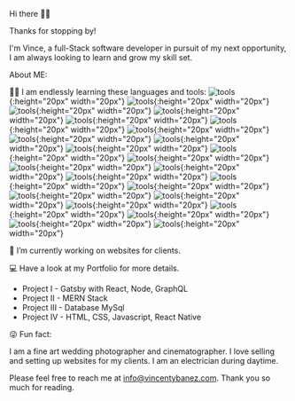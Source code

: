 Hi there 🙈🙉



Thanks for stopping by!

I'm Vince, a full-Stack software developer in pursuit of my next opportunity, I am always looking to learn and grow my skill set. 



About ME:


🧑‍💻 I am endlessly learning these languages and tools:
![tools](https://www.vectorlogo.zone/logos/babeljs/babeljs-icon.svg){:height="20px" width="20px"}
![tools](https://raw.githubusercontent.com/devicons/devicon/master/icons/bootstrap/bootstrap-plain-wordmark.svg){:height="20px" width="20px"}
![tools](https://raw.githubusercontent.com/devicons/devicon/master/icons/css3/css3-original-wordmark.svg){:height="20px" width="20px"}
![tools](https://raw.githubusercontent.com/devicons/devicon/master/icons/django/django-original.svg){:height="20px" width="20px"}
![tools](https://raw.githubusercontent.com/devicons/devicon/master/icons/express/express-original-wordmark.svg){:height="20px" width="20px"}
![tools](https://www.vectorlogo.zone/logos/figma/figma-icon.svg){:height="20px" width="20px"}
![tools](https://www.vectorlogo.zone/logos/firebase/firebase-icon.svg){:height="20px" width="20px"}
![tools](https://www.vectorlogo.zone/logos/gatsbyjs/gatsbyjs-icon.svg){:height="20px" width="20px"}
![tools](https://www.vectorlogo.zone/logos/git-scm/git-scm-icon.svg){:height="20px" width="20px"}
![tools](https://www.vectorlogo.zone/logos/heroku/heroku-icon.svg){:height="20px" width="20px"}
![tools](https://raw.githubusercontent.com/devicons/devicon/master/icons/html5/html5-original-wordmark.svg){:height="20px" width="20px"}
![tools](https://raw.githubusercontent.com/devicons/devicon/master/icons/javascript/javascript-original.svg){:height="20px" width="20px"}
![tools](https://raw.githubusercontent.com/devicons/devicon/master/icons/laravel/laravel-plain-wordmark.svg){:height="20px" width="20px"}
![tools](https://raw.githubusercontent.com/devicons/devicon/master/icons/mongodb/mongodb-original-wordmark.svg){:height="20px" width="20px"}
![tools](https://raw.githubusercontent.com/devicons/devicon/master/icons/mysql/mysql-original-wordmark.svg){:height="20px" width="20px"}
![tools](https://cdn.worldvectorlogo.com/logos/nextjs-2.svg){:height="20px" width="20px"}
![tools](https://raw.githubusercontent.com/devicons/devicon/master/icons/nodejs/nodejs-original-wordmark.svg){:height="20px" width="20px"}
![tools](https://raw.githubusercontent.com/devicons/devicon/master/icons/photoshop/photoshop-line.svg){:height="20px" width="20px"}
![tools](https://raw.githubusercontent.com/devicons/devicon/master/icons/react/react-original-wordmark.svg){:height="20px" width="20px"}
![tools](https://raw.githubusercontent.com/devicons/devicon/master/icons/redux/redux-original.svg){:height="20px" width="20px"}
![tools](https://raw.githubusercontent.com/devicons/devicon/master/icons/ruby/ruby-original.svg){:height="20px" width="20px"}
![tools](https://www.vectorlogo.zone/logos/tailwindcss/tailwindcss-icon.svg){:height="20px" width="20px"}
![tools](https://www.vectorlogo.zone/logos/vagrantup/vagrantup-icon.svg){:height="20px" width="20px"}
![tools](https://cdn.worldvectorlogo.com/logos/adobe-xd.svg){:height="20px" width="20px"}



🔭 I’m currently working on websites for clients.


💻 Have a look at my Portfolio for more details.


* Project I - Gatsby with React, Node, GraphQL
* Project II - MERN Stack 
* Project III - Database MySql
* Project IV - HTML, CSS, Javascript, React Native



😜 Fun fact:


I am a fine art wedding photographer and cinematographer.
I love selling and setting up websites for my clients.
I am an electrician during daytime.



Please feel free to reach me at info@vincentybanez.com. Thank you so much for reading. 
